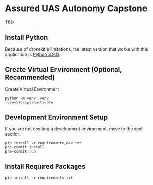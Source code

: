 # Assured UAS Autonomy Capstone
TBD
## Install Python
Because of dronekit's limitations, the latest version that works with this application is [Python 3.9.13](https://www.python.org/downloads/release/python-3913/).
## Create Virtual Environment (Optional, Recommended)
Create Virtual Environment
```
python -m venv .venv
.venv\Scripts\activate
```
## Development Environment Setup
If you are not creating a development environment, move to the next section.
```
pip install -r requirements_dev.txt
pre-commit install
pre-commit run
```

## Install Required Packages
```
pip install -r requirements.txt
```